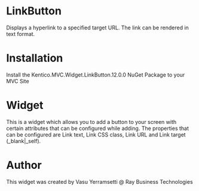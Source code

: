 # LinkButton

Displays a hyperlink to a specified target URL. The link can be rendered in text format.

# Installation

Install the Kentico.MVC.Widget.LinkButton.12.0.0 NuGet Package to your MVC Site

# Widget

This is a widget which allows you to add a button to your screen with certain attributes that can be configured while adding. The properties that can be configured are Link text, Link CSS class, Link URL and Link target (_blank|_self).

# Author

This widget was created by Vasu Yerramsetti @ Ray Business Technologies
